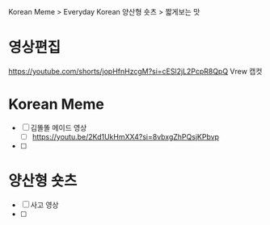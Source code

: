 Korean Meme > Everyday Korean
양산형 숏츠 > 짧게보는 맛
# 영상편집
https://youtube.com/shorts/jopHfnHzcgM?si=cESl2jL2PcpR8QpQ
Vrew
캡컷
# Korean Meme
- [ ] 김똘똘 메이드 영상
	- [ ] https://youtu.be/2Kd1UkHmXX4?si=8vbxgZhPQsjKPbvp
- [ ] 
# 양산형 숏츠
- [ ] 사고 영상
- [ ] 